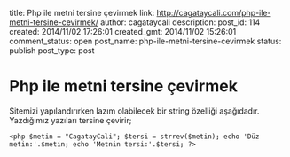 title: Php ile metni tersine çevirmek
link: http://cagataycali.com/php-ile-metni-tersine-cevirmek/
author: cagataycali
description: 
post_id: 114
created: 2014/11/02 17:26:01
created_gmt: 2014/11/02 15:26:01
comment_status: open
post_name: php-ile-metni-tersine-cevirmek
status: publish
post_type: post

# Php ile metni tersine çevirmek

Sitemizi yapılandırırken lazım olabilecek bir string özelliği aşağıdadır. Yazdığımız yazıları tersine çevirir; 
    
    
    <php $metin = "CagatayCali"; $tersi = strrev($metin); echo 'Düz metin:'.$metin; echo 'Metnin tersi:'.$tersi; ?>
